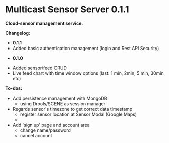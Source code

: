 Multicast Sensor Server 0.1.1
=========
**Cloud-sensor management service.**

**Changelog:**

* **0.1.1**
 * Added basic authentication management (login and Rest API Security)
 
- **0.1.0**
 * Added sensor/feed CRUD
 * Live feed chart with time window options (last: 1 min, 2min, 5 min, 30min etc) 

**To-dos:**
  - Add persistence management with MongoDB
    - using Drools/SCENE as session manager
  - Regards sensor's timezone to get correct data timestamp
    - register sensor location at Sensor Modal (Google Maps)
    -
  - Add 'sign up' page and account area
    - change name/password
    - cancel account
